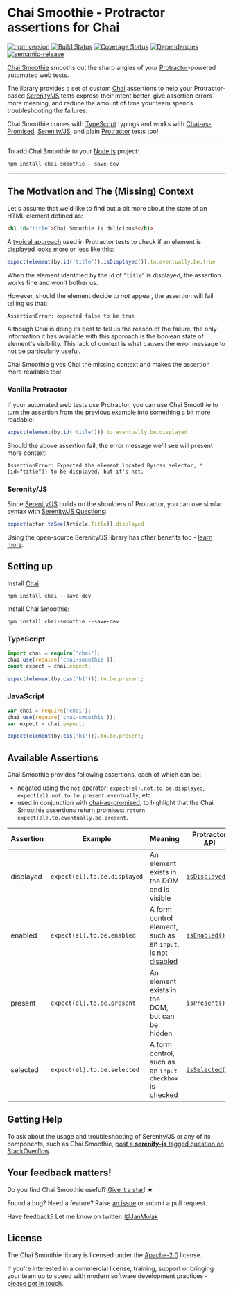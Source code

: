 # Chai Smoothie - Protractor assertions for Chai

[![npm version](https://badge.fury.io/js/chai-smoothie.svg)](https://badge.fury.io/js/chai-smoothie)
[![Build Status](https://travis-ci.org/jan-molak/chai-smoothie.svg?branch=master)](https://travis-ci.org/jan-molak/chai-smoothie)
[![Coverage Status](https://coveralls.io/repos/github/jan-molak/chai-smoothie/badge.svg)](https://coveralls.io/github/jan-molak/chai-smoothie)
[![Dependencies](https://david-dm.org/jan-molak/chai-smoothie.svg)](https://david-dm.org/jan-molak/chai-smoothie)
[![semantic-release](https://img.shields.io/badge/%20%20%F0%9F%93%A6%F0%9F%9A%80-semantic--release-e10079.svg)](https://github.com/semantic-release/semantic-release)


[Chai Smoothie](https://github.com/jan-molak/chai-smoothie) smooths out the sharp angles of your
[Protractor](https://github.com/angular/protractor)-powered automated web tests.


The library provides a set of custom
[Chai](http://chaijs.com/)
assertions to help your Protractor-based [Serenity/JS](https://github.com/jan-molak/serenity-js) tests
express their intent better, give assertion errors more meaning,
and reduce the amount of time your team spends troubleshooting the failures.

Chai Smoothie comes with [TypeScript](https://www.typescriptlang.org/) typings
and works with [Chai-as-Promised](https://github.com/domenic/chai-as-promised),
[Serenity/JS](https://github.com/jan-molak/serenity-js),
and plain [Protractor](https://github.com/angular/protractor) tests too!

---

To add Chai Smoothie to your [Node.js](https://nodejs.org/) project:

```
npm install chai-smoothie --save-dev
```

---

## The Motivation and The (Missing) Context

Let's assume that we'd like to find out a bit more about the state of an HTML element defined as:

``` html
<h1 id="title">Chai Smoothie is delicious!</h1>
```

A [typical approach](http://goo.gl/Zrk4Vj) used in Protractor tests
to check if an element is displayed looks more or less like this:

```typescript
expect(element(by.id('title')).isDisplayed()).to.eventually.be.true
```

When the element identified by the id of "`title`" is displayed, the assertion works fine and won't bother us.

However, should the element decide to _not_ appear, the assertion will fail telling us that:

```
AssertionError: expected false to be true
```

Although Chai is doing its best to tell us the reason of the failure,
the only information it has available with this approach is the boolean state of element's visibility.
This lack of context is what causes the error message to not be particularly useful.

Chai Smoothie gives Chai the missing context and makes the assertion more readable too!

### Vanilla Protractor

If your automated web tests use Protractor, you can use Chai Smoothie to turn the assertion from the previous example
into something a bit more readable:

```typescript
expect(element(by.id('title'))).to.eventually.be.displayed
```

Should the above assertion fail, the error message we'll see will present more context:

```
AssertionError: Expected the element located By(css selector, *[id="title"]) to be displayed, but it's not.
```

### Serenity/JS

Since [Serenity/JS](https://github.com/jan-molak/serenity-js) builds on the shoulders of Protractor,
you can use similar syntax with
[Serenity/JS Questions](https://github.com/jan-molak/serenity-js/blob/master/docs/screenplay-pattern.md#question):

```typescript
expect(actor.toSee(Article.Title)).displayed
```

Using the open-source Serenity/JS library has other benefits too - [learn more](https://github.com/jan-molak/serenity-js).

## Setting up

Install [Chai](http://chaijs.com/):

```
npm install chai --save-dev
```

Install Chai Smoothie:

```
npm install chai-smoothie --save-dev
```

### TypeScript

```typescript
import chai = require('chai');
chai.use(require('chai-smoothie'));
const expect = chai.expect;

expect(element(by.css('h1'))).to.be.present;
```

### JavaScript

```javascript
var chai = require('chai');
chai.use(require('chai-smoothie'));
var expect = chai.expect;

expect(element(by.css('h1'))).to.be.present;
```


## Available Assertions

Chai Smoothie provides following assertions, each of which can be:
* negated using the `not` operator: `expect(el).not.to.be.displayed`, `expect(el).not.to.be.present.eventually`, etc.
* used in conjunction with [chai-as-promised](https://github.com/domenic/chai-as-promised),
to highlight that the Chai Smoothie assertions return promises: `return expect(el).to.eventually.be.present`.

| Assertion | Example                      | Meaning                                           | Protractor API |
| ---       | ---                          | ---                                               | ---            |
| displayed | `expect(el).to.be.displayed` | An element exists in the DOM and is visible      | [`isDisplayed()`](http://www.protractortest.org/#/api?view=webdriver.WebElement.prototype.isDisplayed) |
| enabled   | `expect(el).to.be.enabled`   | A form control element, such as an `input`, is [not disabled](https://developer.mozilla.org/en-US/docs/Web/HTML/Element/input#attr-disabled)  | [`isEnabled()`](http://www.protractortest.org/#/api?view=webdriver.WebElement.prototype.isEnabled) |
| present   | `expect(el).to.be.present`   | An element exists in the DOM, but can be hidden  | [`isPresent()`](http://www.protractortest.org/#/api?view=webdriver.WebElement.prototype.isPresent) |
| selected  | `expect(el).to.be.selected`  | A form control, such as an `input` `checkbox` is [checked](https://developer.mozilla.org/en-US/docs/Web/HTML/Element/input#attr-checked) | [`isSelected()`](http://www.protractortest.org/#/api?view=webdriver.WebElement.prototype.isSelected) |

## Getting Help

To ask about the usage and troubleshooting of Serenity/JS or any of its components, such as Chai Smoothie,
[post a **serenity-js** tagged question on StackOverflow](http://stackoverflow.com/questions/tagged/serenity-js).

## Your feedback matters!

Do you find Chai Smoothie useful? [Give it a star](https://github.com/jan-molak/chai-smoothie)! &#9733;

Found a bug? Need a feature? Raise [an issue](https://github.com/jan-molak/chai-smoothie/issues?state=open)
or submit a pull request.

Have feedback? Let me know on twitter: [@JanMolak](https://twitter.com/JanMolak)

## License

The Chai Smoothie library is licensed under the [Apache-2.0](LICENSE.md) license.

If you're interested in a commercial license, training, support or bringing your team up to speed with modern software
development practices - [please get in touch](https://janmolak.com/about-the-author-e45e048661c#.kxqp57qn9).
